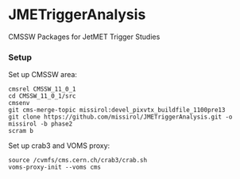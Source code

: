 JMETriggerAnalysis
==================

CMSSW Packages for JetMET Trigger Studies

### Setup

Set up CMSSW area:

```shell
cmsrel CMSSW_11_0_1
cd CMSSW_11_0_1/src
cmsenv
git cms-merge-topic missirol:devel_pixvtx_buildfile_1100pre13
git clone https://github.com/missirol/JMETriggerAnalysis.git -o missirol -b phase2
scram b
```

Set up crab3 and VOMS proxy:

```shell
source /cvmfs/cms.cern.ch/crab3/crab.sh
voms-proxy-init --voms cms
```
